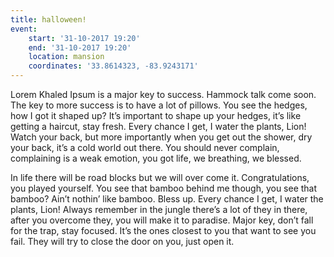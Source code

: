 ```yaml
---
title: halloween!
event:
    start: '31-10-2017 19:20'
    end: '31-10-2017 19:20'
    location: mansion
    coordinates: '33.8614323, -83.9243171'
---
```


Lorem Khaled Ipsum is a major key to success. Hammock talk come soon. The key to more success is to have a lot of pillows. You see the hedges, how I got it shaped up? It’s important to shape up your hedges, it’s like getting a haircut, stay fresh. Every chance I get, I water the plants, Lion! Watch your back, but more importantly when you get out the shower, dry your back, it’s a cold world out there. You should never complain, complaining is a weak emotion, you got life, we breathing, we blessed.

In life there will be road blocks but we will over come it. Congratulations, you played yourself. You see that bamboo behind me though, you see that bamboo? Ain’t nothin’ like bamboo. Bless up. Every chance I get, I water the plants, Lion! Always remember in the jungle there’s a lot of they in there, after you overcome they, you will make it to paradise. Major key, don’t fall for the trap, stay focused. It’s the ones closest to you that want to see you fail. They will try to close the door on you, just open it.

